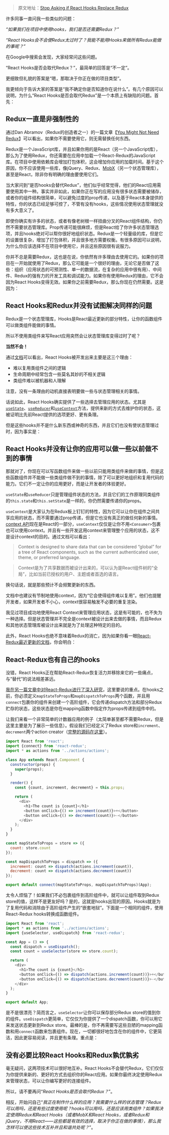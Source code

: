 > 原文地址：[Stop Asking if React Hooks Replace Redux](https://medium.com/swlh/stop-asking-if-react-hooks-replace-redux-448c54d79551)

许多同事一直问我一些类似的问题：

*“如果我们在项目中使用hooks，我们是否还需要Redux？”*

*“React Hooks会不会使Redux太过时了？我能不能用Hooks来做所有Redux能做的事呢？”*

在Google中搜索会发现，大家经常问这些问题。

“React Hooks是否会取代Redux？”，最简单的回答是“不一定”。

更细致但礼貌的答案是“嗯，那取决于你正在做的项目类型”。

我更倾向于告诉大家的答案是“我不确定你是否知道你在说什么”。有几个原因可以说明，为什么“React Hooks是否会取代Redux”是一个本质上有缺陷的问题。首先：

## Redux一直是非强制性的

通过Dan Abramov（Redux的创造者之一）的一篇文章【[You Might Not Need Redux](https://medium.com/@dan_abramov/you-might-not-need-redux-be46360cf367)】可以看出，如果你不需要使用它，则无需替换任何东西。

Redux是一个JavaScript库，并且如果你用的是React（另一个JavaScript库），那么为了使用Redux，你还需要在应用中加载一个React-Redux的JavaScript库。在项目中使用依赖库会增加打包体积，这会增加你应用的加载时间。基于这个原因，你不应该使用一些库，像jQuery、Redux、[MobX](https://mobx.js.org/intro/overview.html)（另一个状态管理库），甚至是React，除非你有明确的理由要使用它们。

当大家问到“是否hooks会替代Redux”，他们似乎经常觉得，他们的React应用需要使用其中一种。事实并非如此，如果你正在写的应用没有很多状态需要被储存，或者你的组件结构很简单，可以避免过度的prop传递，以及基于React本身提供的特性，你的状态已经足够可控了，不管有没有hooks，这些情况使用状态管理就没有多大意义了。

即使你确实有许多的状态，或者有像老树根一样扭曲分叉的React组件结构，你仍然不需要状态管理库。Prop传递可能很麻烦，但是React给了你许多状态管理选项，并且hooks绝对可以帮你很好地组织状态。Redux是一个轻量级的库，但是它的设置很复杂，增加了打包体积，并且很多地方需要权衡。有很多原因可以说明，为什么你应该选择不在项目中使用它，并且这些原因很有说服力。

你并不总是需要Redux，这也是在说，你依然有许多理由去使用它的。如果你的项目在一开始就使用了Redux，那么它可能是一个很好的理由，无论它是否做了这些：组织（应用状态的可预测性、单一的数据流，在复杂的应用中很有用）、中间件、Redux的强有力的开发工具和调试能力。如果你有使用Redux的理由，它不会因为React Hooks变得无效。如果你之前需要Redux，那么你现在仍然需要。这是因为：

## React Hooks和Redux并没有试图解决同样的问题

Redux是一个状态管理库，Hooks是React最近更新的部分特性，让你的函数组件可以做类组件能做的事情。

所以不使用类组件来写React应用突然会让状态管理库变得过时了呢？

**当然不会！**

通过[文档](https://reactjs.org/docs/hooks-intro.html)可以看出，React Hooks被开发出来主要是这三个理由：

* 难以复用类组件之间的逻辑
* 生命周期中经常包含一些莫名其妙的不相关逻辑
* 类组件难以被机器和人理解

注意，没有一条理由的动机直接表明要做一些与状态管理相关的事情。

话说如此，React Hooks确实提供了一些选择去管理应用的状态。尤其是[`useState`](https://reactjs.org/docs/hooks-reference.html#usestate)、[`useReducer`](https://reactjs.org/docs/hooks-reference.html#usereducer)和[`useContext`](https://reactjs.org/docs/hooks-reference.html#usecontext)方法，提供来新的方式去维护你的状态，这被证明比先前React提供的选项更好、更有条理。

但是这些hooks并不是什么新东西或神奇的东西，并且它们也没有使状态管理过时，因为事实是：

## React Hooks并没有让你的应用可以做一些以前做不到的事情

那就对了，你现在可以写函数组件来做一些以前只能用类组件来做的事情，但是这些函数组件并不能做一些类组件做不到的事情，除了可以更好地组织和复用代码的能力。它们不一定让你的应用更好，而是让开发者的体验更好。

`useState`和`useReducer`只是管理组件状态的方法，并且它们的工作原理同类组件的`this.state`和`this.setState`是一样的，你仍然需要传递你的props。

`useContext`是大家认为在Redux板上钉钉的特性，因为它可以让你在组件之间共享应用的状态，而不需要通过prop传递，但是它也没有真正的做任何新的事情。[context API](https://reactjs.org/docs/context.html)现在是React的一部分，`useContext`仅仅是让你不用`<Consumer>`包裹也可以使用context。并且有一些开发这用context来管理整个应用的状态，这不是设计context的目的。通过文档可以看出：

> Context is designed to share data that can be considered “global” for a tree of React components, such as the current authenticated user, theme, or preferred language.

> Context是为了共享数据而被设计出来的，可以认为是React组件树的“全局”，比如当前已授权的用户、主题或者首选的语言。

换句话说，就是那些预计不会频繁更新的东西。

文档中也建议有节制地使用context，因为“它会使得组件难以复用”。他们也提醒开发者，如果开发者不小心，context很容易触发不必要的重复渲染。

我见过项目成功地使用React Context来管理应用状态，这是有可能的，也不失为一种选择。但是状态管理并不完全是context被设计出来去做的事情，而且Redux和其他状态管理库被设计出来就是为了处理这种特定的目的。

此外，React Hooks也绝不意味着Redux的消亡，因为如果你看一眼[React-Redux最近更新的文档](https://react-redux.js.org/next/api/hooks)，你会明白：

## React-Redux也有自己的hooks

没错，React Hooks正在帮助React-Redux恢复活力并移除来它的一些痛点，与“替代”的说法相差甚远。

[我在另一篇文章中对React-Redux进行了深入研究](https://medium.com/swlh/clean-up-redux-code-with-react-redux-hooks-71587cfcf87a)，这里要说的重点。在hooks之前，你必须定义`mapStateToProps`和`mapDispatchToProps`两个函数，并且用`connect`包裹你的组件来创建一个高阶组件，它会传递dispatch方法和部分Redux贮存的状态，这些状态是你在mapping函数中指定作为props传递到组件中的。

让我们来看一个非常简单的计数器应用的例子（太简单甚至都不需要Redux，但是这里主要是为了展示一些信息）。假设我们已经定义了Redux store和`increment`、`decrement`两个action creator（[完整的源码在这里](https://gist.github.com/maximiliangonzalez/)）。

```js
import React from 'react';
import {connect} from 'react-redux';
import * as actions from '../actions/actions';

class App extends React.Component {
  constructor(props) {
    super(props);
  }

  render() {
    const {count, increment, decrement} = this.props;

    return (
      <div>
        <h1>The count is {count}</h1>
        <button onClick={() => increment(count)}>+</button>
        <button onClick={() => decrement(count)}>-</button>
      </div>
    );
  }
}

const mapStateToProps = store => ({
  count: store.count
});

const mapDispatchToProps = dispatch => ({
  increment: count => dispatch(actions.increment(count)),
  decrement: count => dispatch(actions.decrement(count))
});

export default connect(mapStateToProps, mapDispatchToProps)(App);
```

太令人烦恼了！如果我们不必包裹组件到高阶组件中，就可以让组件取到Redux store的值，这样不是更友好吗？是的，这就是hooks出现的原因。Hooks就是为了复用代码和消除由于高阶组件产生的“嵌套地狱”。下面是一个相同的组件，使用React-Redux hooks转换成函数组件。

```js
import React from 'react';
import * as actions from '../actions/actions';
import {useSelector, useDispatch} from 'react-redux';

const App = () => {
  const dispatch = useDispatch();
  const count = useSelector(store => store.count);

  return (
    <div>
      <h1>The count is {count}</h1>
      <button onClick={() => dispatch(actions.increment(count))}>+</button>
      <button onClick={() => dispatch(actions.decrement(count))}>-</button>
    </div>
  );
}

export default App;
```

是不是很漂亮？简而言之，`useSelector`让你可以保存部分Redux store的值到你的组件。`useDispatch`更简单，它仅仅为你提供了一个dispatch函数，你可以用它来发送状态更新到Redux store。最棒的是，你不再需要写这些丑陋的mapping函数和用`connect`函数来包裹组件。现在，一切都很好地包含在你的组件中，它更简洁，因此更容易阅读，并且更有条理。重点是：

## 没有必要比较React Hooks和Redux孰优孰劣

毫无疑问，这两项技术可以很好地互补。React Hooks不会替代Redux，它们仅仅为你提供来新的、更好的方式去组织你的React应用。如果你最终决定使用Redux来管理状态，可以让你编写更好的连接组件。

所以，请不要再问“*React Hooks是否会取代Redux？*”。

相反，开始问自己“*我正在制作什么样的应用？我需要什么样的状态管理？Redux可以用吗，还是有些过度使用呢？hooks可以用吗，还是应该用类组件？如果我决定使用Redux和React Hooks（或者MobX和React Hooks，或者Redux和jQuery，不用React——这些都是有效的选择，取决于你正在做的事情），那么我怎样可以使这些技术互补并且和谐共处呢？*”。
